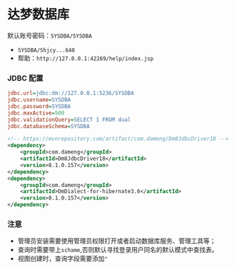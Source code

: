 # 达梦数据库
<!-- @author DHJT 2019-09-26 -->

默认账号密码：`SYSDBA/SYSDBA`
- `SYSDBA/Shjcy...648`
- 帮助：`http://127.0.0.1:42269/help/index.jsp`

### JDBC 配置
```ini
jdbc.url=jdbc:dm://127.0.0.1:5236/SYSDBA
jdbc.username=SYSDBA
jdbc.password=SYSDBA
jdbc.maxActive=500
jdbc.validationQuery=SELECT 1 FROM dual
jdbc.databaseSchema=SYSDBA
```
```xml
<!-- https://mvnrepository.com/artifact/com.dameng/Dm8JdbcDriver18 -->
<dependency>
    <groupId>com.dameng</groupId>
    <artifactId>Dm8JdbcDriver18</artifactId>
    <version>8.1.0.157</version>
</dependency>
<dependency>
    <groupId>com.dameng</groupId>
    <artifactId>DmDialect-for-hibernate3.6</artifactId>
    <version>8.1.0.157</version>
</dependency>
```

### 注意
- 管理员安装需要使用管理员权限打开或者启动数据库服务、管理工具等；
- 查询时需要带上`schame`,否则默认寻找登录用户同名的默认模式中查找表。
- 视图创建时，查询字段需要添加`"`

[1]: https://blog.csdn.net/FANGHAOWEN_/article/details/101076665 '达梦数据库查询比oracle慢接近一百倍的原因！'
[2]: https://blog.csdn.net/qisoft1213/article/details/100975219 'SQLSERVER数据库迁移至国产达梦数据库'
[3]: https://blog.csdn.net/wllpeter/article/details/79486426 'spring-data-jpa 连接达梦数据库（DM）文档'